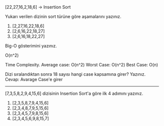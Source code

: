 [22,27,16,2,18,6] -> Insertion Sort

Yukarı verilen dizinin sort türüne göre aşamalarını yazınız.

1. [2,27,16,22,18,6]
2. [2,6,16,22,18,27]
3. [2,6,16,18,22,27]


Big-O gösterimini yazınız.

O(n^2)


Time Complexity.
    Average case: O(n^2)
    Worst Case: O(n^2)
    Best Case: O(n)
    
      
Dizi sıralandıktan sonra 18 sayısı hangi case kapsamına girer? Yazınız.
Cevap: Avarage Case'e girer


-----------------------------------------------------------------------------------

[7,3,5,8,2,9,4,15,6] dizisinin Insertion Sort'a göre ilk 4 adımını yazınız.

1. [2,3,5,8,7,9,4,15,6]
2. [2,3,4,8,7,9,5,15,6]
3. [2,3,4,5,7,9,8,15,6]
4. [2,3,4,5,6,9,8,15,7]
